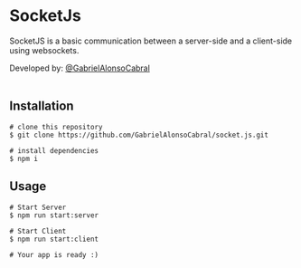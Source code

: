 # SocketJs
  SocketJS is a basic communication between a server-side and a client-side using websockets.


  Developed by: <a href="https://www.github.com/gabrielAlonsoCabral">@GabrielAlonsoCabral</a>  
  <br/>
## Installation

```
# clone this repository
$ git clone https://github.com/GabrielAlonsoCabral/socket.js.git

# install dependencies
$ npm i
```

## Usage

```
# Start Server
$ npm run start:server

# Start Client
$ npm run start:client

# Your app is ready :)
```
